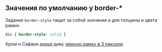 ## Значения по умолчанию у border-*

Задание `border-style` тащит за собой значения и для толщины и цвета рамки.

```css
div { border-style: solid }
```

Хром и Сафари дадуд диву [черную рамку в 3 пикселя](http://codepen.io/anon/pen/wMzoyO).
